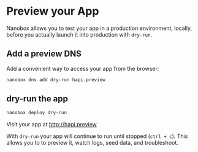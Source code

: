 # Preview your App

Nanobox allows you to test your app in a production environment, locally, before you actually launch it into production with `dry-run`.

## Add a preview DNS
Add a convenient way to access your app from the browser:

```bash
nanobox dns add dry-run hapi.preview
```

## dry-run the app

```bash
nanobox deploy dry-run
```

Visit your app at <a href="http://hapi.preview" target="\_blank">http://hapi.preview</a>

With `dry-run` your app will continue to run until stopped (`ctrl + c`). This allows you to to preview it, watch logs, seed data, and troubleshoot.
